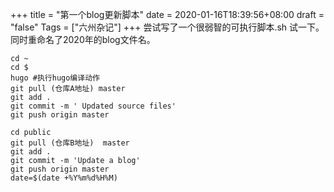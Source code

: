 +++
title = "第一个blog更新脚本"
date = 2020-01-16T18:39:56+08:00
draft = "false"
Tags = ["六州杂记"]
+++
尝试写了一个很弱智的可执行脚本.sh 试一下。同时重命名了2020年的blog文件名。

```
cd ~
cd $
hugo #执行hugo编译动作
git pull (仓库A地址) master
git add .
git commit -m ' Updated source files'
git push origin master 

cd public
git pull (仓库B地址)  master
git add .
git commit -m 'Update a blog'
git push origin master
date=$(date +%Y%m%d%H%M)
```